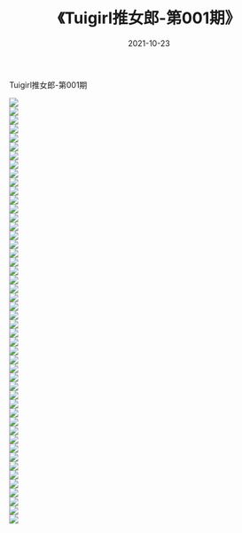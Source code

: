 ﻿---
layout: post
title:  《Tuigirl推女郎-第001期》
date:   2021-10-23
img: http://imgx.orgx.ga/漏D/网络美图/2021/Tuigirl推女郎-第001期/000.jpg
categories: [美女, 清纯, 唯美]
---

Tuigirl推女郎-第001期

  ![](http://imgx.orgx.ga/漏D/网络美图/2021/Tuigirl推女郎-第001期/001.jpg) <br> ![](http://imgx.orgx.ga/漏D/网络美图/2021/Tuigirl推女郎-第001期/002.jpg) <br> ![](http://imgx.orgx.ga/漏D/网络美图/2021/Tuigirl推女郎-第001期/003.jpg) <br> ![](http://imgx.orgx.ga/漏D/网络美图/2021/Tuigirl推女郎-第001期/004.jpg) <br> ![](http://imgx.orgx.ga/漏D/网络美图/2021/Tuigirl推女郎-第001期/005.jpg) <br> ![](http://imgx.orgx.ga/漏D/网络美图/2021/Tuigirl推女郎-第001期/006.jpg) <br> ![](http://imgx.orgx.ga/漏D/网络美图/2021/Tuigirl推女郎-第001期/007.jpg) <br> ![](http://imgx.orgx.ga/漏D/网络美图/2021/Tuigirl推女郎-第001期/008.jpg) <br> ![](http://imgx.orgx.ga/漏D/网络美图/2021/Tuigirl推女郎-第001期/009.jpg) <br> ![](http://imgx.orgx.ga/漏D/网络美图/2021/Tuigirl推女郎-第001期/010.jpg) <br> ![](http://imgx.orgx.ga/漏D/网络美图/2021/Tuigirl推女郎-第001期/011.jpg) <br> ![](http://imgx.orgx.ga/漏D/网络美图/2021/Tuigirl推女郎-第001期/012.jpg) <br> ![](http://imgx.orgx.ga/漏D/网络美图/2021/Tuigirl推女郎-第001期/013.jpg) <br> ![](http://imgx.orgx.ga/漏D/网络美图/2021/Tuigirl推女郎-第001期/014.jpg) <br> ![](http://imgx.orgx.ga/漏D/网络美图/2021/Tuigirl推女郎-第001期/015.jpg) <br> ![](http://imgx.orgx.ga/漏D/网络美图/2021/Tuigirl推女郎-第001期/016.jpg) <br> ![](http://imgx.orgx.ga/漏D/网络美图/2021/Tuigirl推女郎-第001期/017.jpg) <br> ![](http://imgx.orgx.ga/漏D/网络美图/2021/Tuigirl推女郎-第001期/018.jpg) <br> ![](http://imgx.orgx.ga/漏D/网络美图/2021/Tuigirl推女郎-第001期/019.jpg) <br> ![](http://imgx.orgx.ga/漏D/网络美图/2021/Tuigirl推女郎-第001期/020.jpg) <br> ![](http://imgx.orgx.ga/漏D/网络美图/2021/Tuigirl推女郎-第001期/021.jpg) <br> ![](http://imgx.orgx.ga/漏D/网络美图/2021/Tuigirl推女郎-第001期/022.jpg) <br> ![](http://imgx.orgx.ga/漏D/网络美图/2021/Tuigirl推女郎-第001期/023.jpg) <br> ![](http://imgx.orgx.ga/漏D/网络美图/2021/Tuigirl推女郎-第001期/024.jpg) <br> ![](http://imgx.orgx.ga/漏D/网络美图/2021/Tuigirl推女郎-第001期/025.jpg) <br> ![](http://imgx.orgx.ga/漏D/网络美图/2021/Tuigirl推女郎-第001期/026.jpg) <br> ![](http://imgx.orgx.ga/漏D/网络美图/2021/Tuigirl推女郎-第001期/027.jpg) <br> ![](http://imgx.orgx.ga/漏D/网络美图/2021/Tuigirl推女郎-第001期/028.jpg) <br> ![](http://imgx.orgx.ga/漏D/网络美图/2021/Tuigirl推女郎-第001期/029.jpg) <br> ![](http://imgx.orgx.ga/漏D/网络美图/2021/Tuigirl推女郎-第001期/030.jpg) <br> ![](http://imgx.orgx.ga/漏D/网络美图/2021/Tuigirl推女郎-第001期/031.jpg) <br> ![](http://imgx.orgx.ga/漏D/网络美图/2021/Tuigirl推女郎-第001期/032.jpg) <br> ![](http://imgx.orgx.ga/漏D/网络美图/2021/Tuigirl推女郎-第001期/033.jpg) <br> ![](http://imgx.orgx.ga/漏D/网络美图/2021/Tuigirl推女郎-第001期/034.jpg) <br> ![](http://imgx.orgx.ga/漏D/网络美图/2021/Tuigirl推女郎-第001期/035.jpg) <br> ![](http://imgx.orgx.ga/漏D/网络美图/2021/Tuigirl推女郎-第001期/036.jpg) <br> ![](http://imgx.orgx.ga/漏D/网络美图/2021/Tuigirl推女郎-第001期/037.jpg) <br> ![](http://imgx.orgx.ga/漏D/网络美图/2021/Tuigirl推女郎-第001期/038.jpg) <br> ![](http://imgx.orgx.ga/漏D/网络美图/2021/Tuigirl推女郎-第001期/039.jpg) <br> ![](http://imgx.orgx.ga/漏D/网络美图/2021/Tuigirl推女郎-第001期/040.jpg) <br> ![](http://imgx.orgx.ga/漏D/网络美图/2021/Tuigirl推女郎-第001期/041.jpg) <br> ![](http://imgx.orgx.ga/漏D/网络美图/2021/Tuigirl推女郎-第001期/042.jpg) <br> ![](http://imgx.orgx.ga/漏D/网络美图/2021/Tuigirl推女郎-第001期/043.jpg) <br> ![](http://imgx.orgx.ga/漏D/网络美图/2021/Tuigirl推女郎-第001期/044.jpg) <br> ![](http://imgx.orgx.ga/漏D/网络美图/2021/Tuigirl推女郎-第001期/045.jpg) <br> ![](http://imgx.orgx.ga/漏D/网络美图/2021/Tuigirl推女郎-第001期/046.jpg) <br> ![](http://imgx.orgx.ga/漏D/网络美图/2021/Tuigirl推女郎-第001期/047.jpg) <br> ![](http://imgx.orgx.ga/漏D/网络美图/2021/Tuigirl推女郎-第001期/048.jpg) <br>